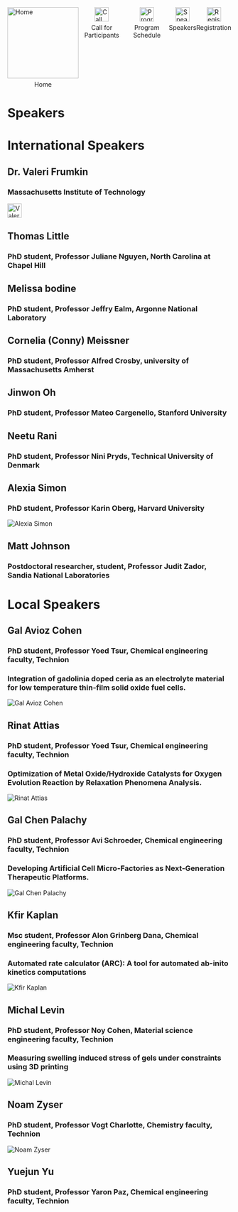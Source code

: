 <div style="display: flex; justify-content: space-between;">
  <div>
    <div style="display: flex; flex-direction: column; align-items: center;">
      <a href="https://TCESC.github.io/tcesc/" title="Home"><img src="./photos/logo/home.png" alt="Home" width="160" height="160"></a>
      <div style="text-align: center; margin-top: 5px;">Home</div>
    </div>
  </div>
  <div>
    <div style="display: flex; flex-direction: column; align-items: center;">
      <a href="https://TCESC.github.io/tcesc/call-for-Participants.html" title="Call for Participants"><img src="./photos/logo/paper.png" alt="Call for Participants" width="32" height="32"></a>
      <div style="text-align: center; margin-top: 5px;">Call for Participants</div>
    </div>
  </div>
  <div>
    <div style="display: flex; flex-direction: column; align-items: center;">
      <a href="https://TCESC.github.io/tcesc/program-schedule.html" title="Program Schedule"><img src="./photos/logo/schedule.png" alt="Program Schedule" width="32" height="32"></a>
      <div style="text-align: center; margin-top: 5px;">Program Schedule</div>
    </div>
  </div>
  <div>
    <div style="display: flex; flex-direction: column; align-items: center;">
      <a href="https://TCESC.github.io/tcesc/speakers.html" title="Speakers"><img src="./photos/logo/speakers.png" alt="Speakers" width="32" height="32"></a>
      <div style="text-align: center; margin-top: 5px;">Speakers</div>
    </div>
  </div>
  <div>
    <div style="display: flex; flex-direction: column; align-items: center;">
      <a href="https://ticks.co.il/e/1AkTbSul6m1" title="Registration"><img src="./photos/logo/registration.png" alt="Registration" width="32" height="32"></a>
      <div style="text-align: center; margin-top: 5px;">Registration</div>
    </div>
  </div>
</div>



# Speakers
# International Speakers 
## Dr. Valeri Frumkin 
### Massachusetts Institute of Technology
<img src="./photos/SpeakersPhotos/Valeri Frumkin.jpg" alt="Valeri Frumkin"  width="32" height="32">

## Thomas Little 
### PhD student, Professor Juliane Nguyen, North Carolina at Chapel Hill

## Melissa bodine 
### PhD student, Professor Jeffry Ealm, Argonne National Laboratory

## Cornelia (Conny) Meissner
### PhD student, Professor Alfred Crosby, university of Massachusetts Amherst

## Jinwon Oh
### PhD student, Professor Mateo Cargenello, Stanford University


## Neetu Rani
### PhD student, Professor Nini Pryds, Technical University of Denmark

## Alexia Simon 
### PhD student, Professor Karin Oberg, Harvard University
<img src="./photos/SpeakersPhotos/Alexia Simon.jpg" alt="Alexia Simon">

## Matt Johnson
### Postdoctoral researcher, student, Professor Judit Zador, Sandia National Laboratories





# Local Speakers 
## Gal Avioz Cohen
### PhD student, Professor Yoed Tsur, Chemical engineering faculty, Technion
### Integration of gadolinia doped ceria as an electrolyte material for low temperature thin-film solid oxide fuel cells.
<img src="./photos/SpeakersPhotos/Gal Avioz Choen.jpg" alt="Gal Avioz Cohen">

## Rinat Attias
### PhD student, Professor Yoed Tsur, Chemical engineering faculty, Technion
### Optimization of Metal Oxide/Hydroxide Catalysts for Oxygen Evolution Reaction by Relaxation Phenomena Analysis.
<img src="./photos/SpeakersPhotos/Rinat Attias.jpg" alt="Rinat Attias">

## Gal Chen Palachy
### PhD student, Professor Avi Schroeder, Chemical engineering faculty, Technion
### Developing Artificial Cell Micro-Factories as Next-Generation Therapeutic Platforms.
<img src="./photos/SpeakersPhotos/Gal Chen.jpg" alt="Gal Chen Palachy">

## Kfir Kaplan
### Msc student, Professor Alon Grinberg Dana, Chemical engineering faculty, Technion
### Automated rate calculator (ARC): A tool for automated ab-inito kinetics computations
<img src="./photos/SpeakersPhotos/Kfir Kaplan.jpg" alt="Kfir Kaplan">

## Michal Levin
### PhD student, Professor Noy Cohen, Material science engineering faculty, Technion
### Measuring swelling induced stress of gels under constraints using 3D printing
<img src="./photos/SpeakersPhotos/Michal Levin.jpg" alt="Michal Levin">

## Noam Zyser
### PhD student, Professor Vogt Charlotte, Chemistry faculty, Technion
<img src="./photos/SpeakersPhotos/Noam Zyser.jpg" alt="Noam Zyser">

## Yuejun Yu 
### PhD student, Professor Yaron Paz, Chemical engineering faculty, Technion
